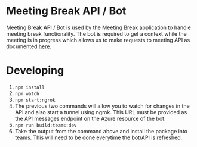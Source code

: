 # Meeting Break API / Bot

Meeting Break API / Bot is used by the Meeting Break application to handle meeting break functionality. The bot is required to get a context while the meeting is in progress which allows us to make requests to meeting API as documented [here](https://docs.microsoft.com/en-us/microsoftteams/platform/apps-in-teams-meetings/create-apps-for-teams-meetings?tabs=dotnet).

# Developing

1. `npm install`
2. `npm watch`
3. `npm start:ngrok`
4. The previous two commands will allow you to watch for changes in the API and also start a tunnel using ngrok. This URL must be provided as the API messages endpoint on the Azure resource of the bot.
5. `npm run build:teams:dev`
6. Take the output from the command above and install the package into teams. This will need to be done everytime the bot/API is refreshed.
